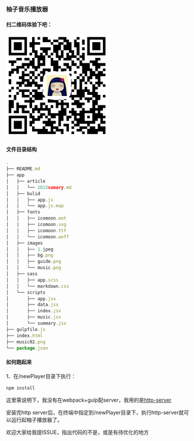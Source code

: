 ### 柚子音乐播放器

#### 扫二维码体验下吧：

![music02.png](music02.png)

#### 文件目录结构

```js
.
├── README.md
├── app
│   ├── article
│   │   └── 2015sumary.md
│   ├── bulid
│   │   ├── app.js
│   │   └── app.js.map
│   ├── fonts
│   │   ├── icomoon.eot
│   │   ├── icomoon.svg
│   │   ├── icomoon.ttf
│   │   └── icomoon.woff
│   ├── images
│   │   ├── 1.jpeg
│   │   ├── bg.png
│   │   ├── guide.png
│   │   └── music.png
│   ├── sass
│   │   ├── app.scss
│   │   └── markdown.css
│   └── scripts
│       ├── app.jsx
│       ├── data.jsx
│       ├── index.jsx
│       ├── music.jsx
│       └── summary.jsx
├── gulpfile.js
├── index.html
├── music02.png
└── package.json
```

#### 如何跑起来

1、在/newPlayer目录下执行：

```js
npm install
```


这里需说明下，我没有在webpack+gulp配server，我用的是[http-server](https://github.com/indexzero/http-server)

安装完http server后，在终端中指定到/newPlayer目录下，执行http-server就可以运行起柚子播放器了。



欢迎大家给我提ISSUE，指出代码的不是，或是有待优化的地方
